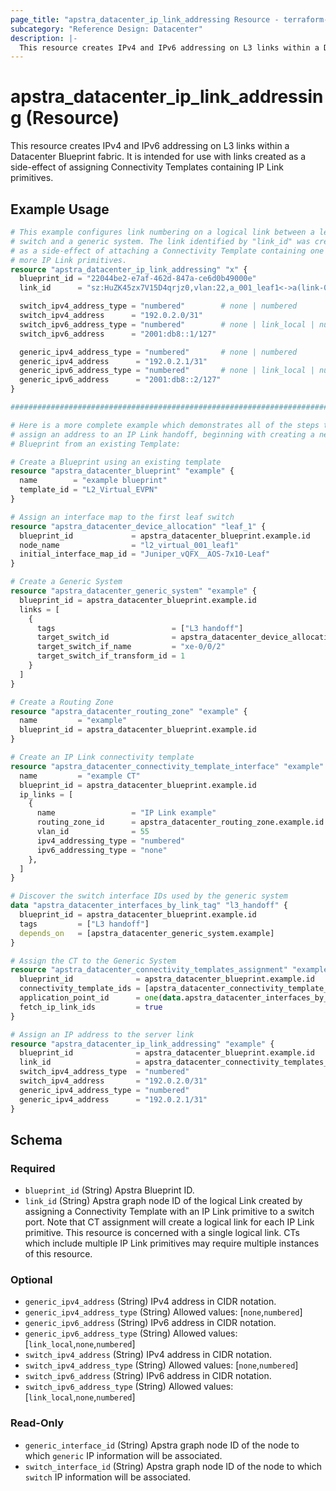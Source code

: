 ```yaml
---
page_title: "apstra_datacenter_ip_link_addressing Resource - terraform-provider-apstra"
subcategory: "Reference Design: Datacenter"
description: |-
  This resource creates IPv4 and IPv6 addressing on L3 links within a Datacenter Blueprint fabric. It is intended for use with links created as a side-effect of assigning Connectivity Templates containing IP Link primitives.
---
```


# apstra_datacenter_ip_link_addressing (Resource)

This resource creates IPv4 and IPv6 addressing on L3 links within a Datacenter Blueprint fabric. It is intended for use with links created as a side-effect of assigning Connectivity Templates containing IP Link primitives.


## Example Usage

```terraform
# This example configures link numbering on a logical link between a leaf
# switch and a generic system. The link identified by "link_id" was created
# as a side-effect of attaching a Connectivity Template containing one or
# more IP Link primitives.
resource "apstra_datacenter_ip_link_addressing" "x" {
  blueprint_id = "22044be2-e7af-462d-847a-ce6d0b49000e"
  link_id      = "sz:HuZK45zx7V15D4qrjz0,vlan:22,a_001_leaf1<->a(link-000000001)[1]"

  switch_ipv4_address_type = "numbered"        # none | numbered
  switch_ipv4_address      = "192.0.2.0/31"
  switch_ipv6_address_type = "numbered"        # none | link_local | numbered
  switch_ipv6_address      = "2001:db8::1/127"

  generic_ipv4_address_type = "numbered"       # none | numbered
  generic_ipv4_address      = "192.0.2.1/31"
  generic_ipv6_address_type = "numbered"       # none | link_local | numbered
  generic_ipv6_address      = "2001:db8::2/127"
}

############################################################################

# Here is a more complete example which demonstrates all of the steps to
# assign an address to an IP Link handoff, beginning with creating a new
# Blueprint from an existing Template:

# Create a Blueprint using an existing template
resource "apstra_datacenter_blueprint" "example" {
  name        = "example blueprint"
  template_id = "L2_Virtual_EVPN"
}

# Assign an interface map to the first leaf switch
resource "apstra_datacenter_device_allocation" "leaf_1" {
  blueprint_id             = apstra_datacenter_blueprint.example.id
  node_name                = "l2_virtual_001_leaf1"
  initial_interface_map_id = "Juniper_vQFX__AOS-7x10-Leaf"
}

# Create a Generic System
resource "apstra_datacenter_generic_system" "example" {
  blueprint_id = apstra_datacenter_blueprint.example.id
  links = [
    {
      tags                          = ["L3 handoff"]
      target_switch_id              = apstra_datacenter_device_allocation.leaf_1.node_id
      target_switch_if_name         = "xe-0/0/2"
      target_switch_if_transform_id = 1
    }
  ]
}

# Create a Routing Zone
resource "apstra_datacenter_routing_zone" "example" {
  name         = "example"
  blueprint_id = apstra_datacenter_blueprint.example.id
}

# Create an IP Link connectivity template
resource "apstra_datacenter_connectivity_template_interface" "example" {
  name         = "example CT"
  blueprint_id = apstra_datacenter_blueprint.example.id
  ip_links = [
    {
      name                 = "IP Link example"
      routing_zone_id      = apstra_datacenter_routing_zone.example.id
      vlan_id              = 55
      ipv4_addressing_type = "numbered"
      ipv6_addressing_type = "none"
    },
  ]
}

# Discover the switch interface IDs used by the generic system
data "apstra_datacenter_interfaces_by_link_tag" "l3_handoff" {
  blueprint_id = apstra_datacenter_blueprint.example.id
  tags         = ["L3 handoff"]
  depends_on   = [apstra_datacenter_generic_system.example]
}

# Assign the CT to the Generic System
resource "apstra_datacenter_connectivity_templates_assignment" "example" {
  blueprint_id              = apstra_datacenter_blueprint.example.id
  connectivity_template_ids = [apstra_datacenter_connectivity_template_interface.example.id]
  application_point_id      = one(data.apstra_datacenter_interfaces_by_link_tag.l3_handoff.ids)
  fetch_ip_link_ids         = true
}

# Assign an IP address to the server link
resource "apstra_datacenter_ip_link_addressing" "example" {
  blueprint_id              = apstra_datacenter_blueprint.example.id
  link_id                   = apstra_datacenter_connectivity_templates_assignment.example.ip_link_ids[apstra_datacenter_connectivity_template_interface.example.id][55]
  switch_ipv4_address_type  = "numbered"
  switch_ipv4_address       = "192.0.2.0/31"
  generic_ipv4_address_type = "numbered"
  generic_ipv4_address      = "192.0.2.1/31"
}
```

<!-- schema generated by tfplugindocs -->
## Schema

### Required

- `blueprint_id` (String) Apstra Blueprint ID.
- `link_id` (String) Apstra graph node ID of the logical Link created by assigning a Connectivity Template with an IP Link primitive to a switch port. Note that CT assignment will create a logical link for each IP Link primitive. This resource is concerned with a single logical link. CTs which include multiple IP Link primitives may require multiple instances of this resource.

### Optional

- `generic_ipv4_address` (String) IPv4 address in CIDR notation.
- `generic_ipv4_address_type` (String) Allowed values: [`none`,`numbered`]
- `generic_ipv6_address` (String) IPv6 address in CIDR notation.
- `generic_ipv6_address_type` (String) Allowed values: [`link_local`,`none`,`numbered`]
- `switch_ipv4_address` (String) IPv4 address in CIDR notation.
- `switch_ipv4_address_type` (String) Allowed values: [`none`,`numbered`]
- `switch_ipv6_address` (String) IPv6 address in CIDR notation.
- `switch_ipv6_address_type` (String) Allowed values: [`link_local`,`none`,`numbered`]

### Read-Only

- `generic_interface_id` (String) Apstra graph node ID of the node to which `generic` IP information will be associated.
- `switch_interface_id` (String) Apstra graph node ID of the node to which `switch` IP information will be associated.



